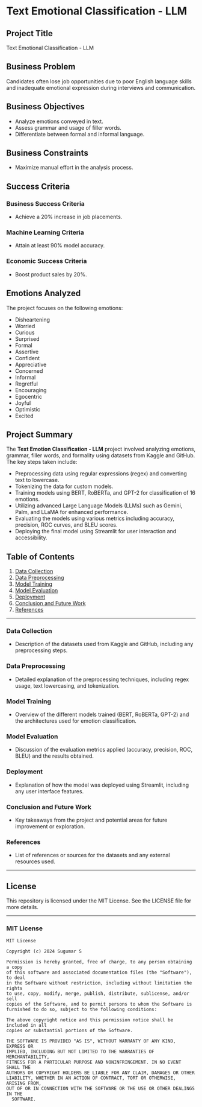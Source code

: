 # Text Emotional Classification - LLM

## Project Title
Text Emotional Classification - LLM

## Business Problem
Candidates often lose job opportunities due to poor English language skills and inadequate emotional expression during interviews and communication.

## Business Objectives
- Analyze emotions conveyed in text.
- Assess grammar and usage of filler words.
- Differentiate between formal and informal language.

## Business Constraints
- Maximize manual effort in the analysis process.

## Success Criteria
### Business Success Criteria
- Achieve a 20% increase in job placements.

### Machine Learning Criteria
- Attain at least 90% model accuracy.

### Economic Success Criteria
- Boost product sales by 20%.

## Emotions Analyzed
The project focuses on the following emotions:
- Disheartening
- Worried
- Curious
- Surprised
- Formal
- Assertive
- Confident
- Appreciative
- Concerned
- Informal
- Regretful
- Encouraging
- Egocentric
- Joyful
- Optimistic
- Excited

## Project Summary
The **Text Emotion Classification - LLM** project involved analyzing emotions, grammar, filler words, and formality using datasets from Kaggle and GitHub. The key steps taken include:

- Preprocessing data using regular expressions (regex) and converting text to lowercase.
- Tokenizing the data for custom models.
- Training models using BERT, RoBERTa, and GPT-2 for classification of 16 emotions.
- Utilizing advanced Large Language Models (LLMs) such as Gemini, Palm, and LLaMA for enhanced performance.
- Evaluating the models using various metrics including accuracy, precision, ROC curves, and BLEU scores.
- Deploying the final model using Streamlit for user interaction and accessibility.

## Table of Contents
1. [Data Collection](#data-collection)
2. [Data Preprocessing](#data-preprocessing)
3. [Model Training](#model-training)
4. [Model Evaluation](#model-evaluation)
5. [Deployment](#deployment)
6. [Conclusion and Future Work](#conclusion-and-future-work)
7. [References](#references)

---

### Data Collection
- Description of the datasets used from Kaggle and GitHub, including any preprocessing steps.

### Data Preprocessing
- Detailed explanation of the preprocessing techniques, including regex usage, text lowercasing, and tokenization.

### Model Training
- Overview of the different models trained (BERT, RoBERTa, GPT-2) and the architectures used for emotion classification.

### Model Evaluation
- Discussion of the evaluation metrics applied (accuracy, precision, ROC, BLEU) and the results obtained.

### Deployment
- Explanation of how the model was deployed using Streamlit, including any user interface features.

### Conclusion and Future Work
- Key takeaways from the project and potential areas for future improvement or exploration.

### References
- List of references or sources for the datasets and any external resources used.

---

## License

This repository is licensed under the MIT License. See the LICENSE file for more details.

---

### MIT License

```
MIT License

Copyright (c) 2024 Sugumar S

Permission is hereby granted, free of charge, to any person obtaining a copy
of this software and associated documentation files (the "Software"), to deal
in the Software without restriction, including without limitation the rights
to use, copy, modify, merge, publish, distribute, sublicense, and/or sell
copies of the Software, and to permit persons to whom the Software is
furnished to do so, subject to the following conditions:

The above copyright notice and this permission notice shall be included in all
copies or substantial portions of the Software.

THE SOFTWARE IS PROVIDED "AS IS", WITHOUT WARRANTY OF ANY KIND, EXPRESS OR
IMPLIED, INCLUDING BUT NOT LIMITED TO THE WARRANTIES OF MERCHANTABILITY,
FITNESS FOR A PARTICULAR PURPOSE AND NONINFRINGEMENT. IN NO EVENT SHALL THE
AUTHORS OR COPYRIGHT HOLDERS BE LIABLE FOR ANY CLAIM, DAMAGES OR OTHER
LIABILITY, WHETHER IN AN ACTION OF CONTRACT, TORT OR OTHERWISE, ARISING FROM,
OUT OF OR IN CONNECTION WITH THE SOFTWARE OR THE USE OR OTHER DEALINGS IN THE
  SOFTWARE.
